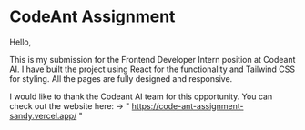 # CodeAnt Assignment

Hello,

This is my submission for the Frontend Developer Intern position at Codeant AI. I have built the project using React for the functionality and Tailwind CSS for styling. All the pages are fully designed and responsive.

I would like to thank the Codeant AI team for this opportunity. You can check out the website here: -> " https://code-ant-assignment-sandy.vercel.app/ "
